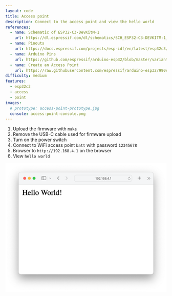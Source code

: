 ```yaml
---
layout: code
title: Access point
description: Connect to the access point and view the hello world
references:
  - name: Schematic of ESP32-C3-DevKitM-1
    url: https://dl.espressif.com/dl/schematics/SCH_ESP32-C3-DEVKITM-1_V1_20200915A.pdf
  - name: Pinouts
    url: https://docs.espressif.com/projects/esp-idf/en/latest/esp32c3/hw-reference/esp32c3/user-guide-devkitm-1.html#pin-layout
  - name: Arduino Pins
    url: https://github.com/espressif/arduino-esp32/blob/master/variants/esp32c3/pins_arduino.h
  - name: Create an Access Point
    url: https://raw.githubusercontent.com/espressif/arduino-esp32/990e3d5b431b63b4adc364b045a79afdad645a3f/libraries/WiFi/examples/WiFiAccessPoint/WiFiAccessPoint.ino
difficulty: medium
features:
  - esp32c3
  - access
  - point
images:
  # prototype: access-point-prototype.jpg
  console: access-point-console.png
---
```


1. Upload the firmware with `make`
1. Remove the USB-C cable used for firmware upload
1. Turn on the power switch
1. Connect to WiFi access point `batt` with password `12345678`
1. Browser to `http://192.168.4.1` on the browser
1. View `hello world`

![](/images/code/access-point-webpage.png)
